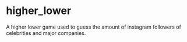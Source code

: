 # higher_lower
A higher lower game used to guess the amount of instagram followers of celebrities and major companies.
